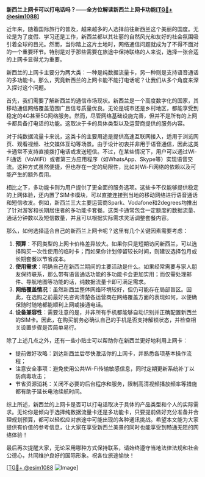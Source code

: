 **新西兰上网卡可以打电话吗？——全方位解读新西兰上网卡功能[[TG💪+ @esim1088](https://t.me/s/esim1088)]**

近年来，随着国际旅行的普及，越来越多的人选择前往新西兰这个美丽的国度。无论是为了度假、学习还是工作，新西兰都以其壮丽的自然风光和友好的社会氛围吸引着全球的目光。然而，当你踏上这片土地时，网络通信问题就成为了不得不面对的一个重要环节。特别是对于那些需要在旅途中保持联络的人来说，选择一张合适的上网卡显得尤为重要。

新西兰的上网卡主要分为两大类：一种是纯数据流量卡，另一种则是支持语音通话的多功能卡。那么，究竟新西兰的上网卡能不能打电话呢？让我们从多个角度来深入探讨这个问题。

首先，我们需要了解新西兰的通信市场现状。新西兰是一个高度数字化的国家，其移动通信网络覆盖范围广且信号质量优良。无论是城市还是乡村地区，都能享受到稳定的4G甚至5G网络服务。然而，尽管网络基础设施完善，但并不是所有的上网卡都具备打电话的功能。这取决于卡的具体类型以及运营商提供的服务内容。

对于纯数据流量卡来说，这类卡的主要用途是提供高速互联网接入，适用于浏览网页、观看视频、社交媒体互动等场景。由于设计初衷并非用于语音通信，因此这类卡通常不支持直接拨打电话或发送短信。不过，在某些情况下，用户可以通过Wi-Fi通话（VoWiFi）或者第三方应用程序（如WhatsApp、Skype等）实现语音交流。这种方式虽然便捷，但也存在一定的局限性，比如对Wi-Fi网络的依赖以及可能产生的额外费用。

相比之下，多功能卡则为用户提供了更全面的服务选项。这些卡不仅能够提供稳定的上网体验，还内置了SIM卡模块，可以直接连接到当地的移动网络进行语音通话和短信收发。例如，新西兰三大主要运营商Spark、Vodafone和2degrees均推出了针对游客和长期居住者的多功能卡套餐。这类卡通常包含一定额度的数据流量、通话分钟数以及短信数量，并且可以根据实际需求灵活调整套餐内容。

那么，如何选择适合自己的新西兰上网卡呢？这里有几个关键因素需要考虑：

1. **预算**：不同类型的上网卡价格差异较大。如果你只是短期访问新西兰，可以选择购买一次性使用的临时卡；而如果你计划停留较长时间，则建议选择包月或长期套餐以节省成本。
2. **使用需求**：明确自己在新西兰期间的主要活动是什么。如果经常需要与家人朋友保持联系，那么带有语音通话功能的多功能卡会更加实用；而仅需处理邮件、导航地图等功能的话，纯数据流量卡即可满足需求。
3. **网络覆盖情况**：虽然新西兰整体网络环境较好，但仍可能存在局部盲区。因此，在选购之前最好先咨询清楚各运营商在网络覆盖方面的表现如何，以便确保随时随地都能顺利上网或接通电话。
4. **设备兼容性**：需要注意的是，并非所有手机都能够自动识别并正确配置新西兰的SIM卡。因此，在购买前务必确认自己的手机是否支持解锁状态，并检查相关设置步骤是否简单易行。

除了上述几点之外，还有一些小贴士可以帮助你在新西兰更好地利用上网卡：

- 提前做好攻略：到达新西兰后尽快激活你的上网卡，并熟悉各项基本操作流程；
- 注意安全事项：避免使用公共Wi-Fi传输敏感信息，同时定期更新系统补丁以防病毒攻击；
- 节省资源消耗：关闭不必要的后台程序和服务，限制高清视频播放频率等措施都有助于延长电池续航时间。

综上所述，新西兰的上网卡是否可以打电话取决于具体的产品类型和个人的实际需求。无论你是倾向于选择纯数据流量卡还是多功能卡，只要提前做好充分准备并合理规划预算，都可以轻松应对旅途中可能出现的各种通讯挑战。希望本文能为大家提供有价值的参考信息，让大家在享受新西兰美景的同时也能享受到畅通无阻的网络体验！

最后再次提醒大家，无论采用哪种方式保持联系，请始终遵守当地法律法规和社会公德心，共同维护良好的国际形象。祝各位旅途愉快！

[[TG💪+ @esim1088](https://t.me/s/esim1088) ![Image](https://i.postimg.cc/4NQfJmqS/Snipaste-2025-05-13-00-14-12.png)]